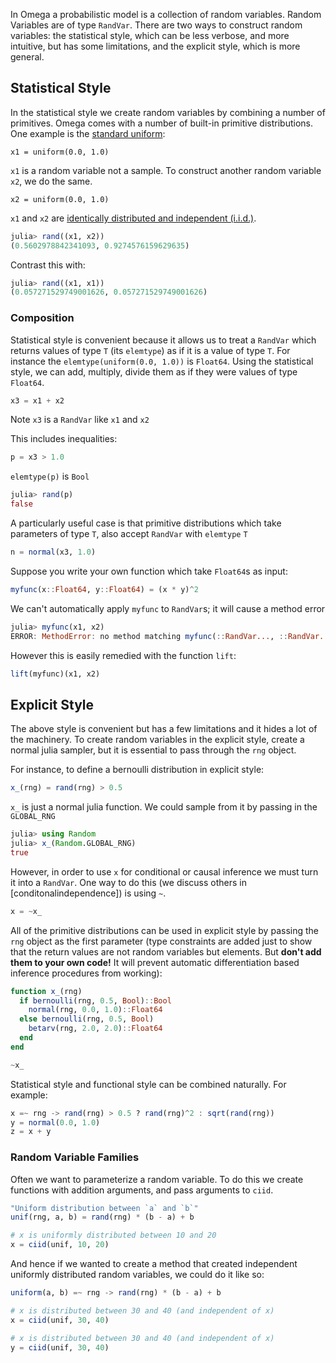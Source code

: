 In Omega a probabilistic model is a collection of random variables.
Random Variables are of type `RandVar`.
There are two ways to construct random variables: the statistical style, which can be less verbose, and more intuitive, but has some limitations, and the explicit style, which is more general.

## Statistical Style
In the statistical style we create random variables by combining a number of primitives.
Omega comes with a number of built-in primitive distributions.  One example  is the [standard uniform](https://en.wikipedia.org/wiki/Uniform_distribution_(continuous)#Standard_uniform):

```
x1 = uniform(0.0, 1.0)
```

`x1` is a random variable not a sample.
To construct another random variable `x2`, we do the same. 

```
x2 = uniform(0.0, 1.0)
```

`x1` and `x2` are [identically distributed and independent (i.i.d.)](https://en.wikipedia.org/wiki/Independent_and_identically_distributed_random_variables).

```julia
julia> rand((x1, x2))
(0.5602978842341093, 0.9274576159629635)
```

Contrast this with:

```julia
julia> rand((x1, x1))
(0.057271529749001626, 0.057271529749001626)
```

### Composition
Statistical style is convenient because it allows us to treat a `RandVar` which returns values of type `T` (its `elemtype`) as if it is a value of type `T`.  For instance the `elemtype(uniform(0.0, 1.0))` is `Float64`.  Using the statistical style, we can add, multiply, divide them as if they were values of type `Float64`.

```julia
x3 = x1 + x2
```

Note `x3` is a `RandVar` like `x1` and `x2`

This includes inequalities:

```julia
p = x3 > 1.0
```

`elemtype(p)` is `Bool`

```julia
julia> rand(p)
false
```

A particularly useful case is that primitive distributions which take parameters of type `T`, also accept `RandVar` with `elemtype` `T`

```julia
n = normal(x3, 1.0)
```

Suppose you write your own function which take `Float64`s as input:

```julia
myfunc(x::Float64, y::Float64) = (x * y)^2
```

We can't automatically apply `myfunc` to `RandVar`s; it will cause a method error

```julia
julia> myfunc(x1, x2)
ERROR: MethodError: no method matching myfunc(::RandVar..., ::RandVar...)
```

However this is easily remedied with the function `lift`:

```julia
lift(myfunc)(x1, x2)
```

## Explicit Style

The above style is convenient but has a few limitations and it hides a lot of the machinery.
To create random variables in the explicit style, create a normal julia sampler, but it is essential to pass through the `rng` object.

For instance, to define a bernoulli distribution in explicit style:

```julia
x_(rng) = rand(rng) > 0.5
```

`x_` is just a normal julia function.  We could sample from it by passing in the `GLOBAL_RNG`

```julia
julia> using Random
julia> x_(Random.GLOBAL_RNG)
true
```

However, in order to use `x` for conditional or causal inference we must turn it into a `RandVar`.
One way to do this (we discuss others in [conditonalindependence]) is using `~`.

```julia
x = ~x_
```

All of the primitive distributions can be used in explicit style by passing the `rng` object as the first parameter (type constraints are added just to show that the return values are not random variables but elements.  But __don't add them to your own code!__ It will prevent automatic differentiation based inference procedures from working): 

```julia
function x_(rng)
  if bernoulli(rng, 0.5, Bool)::Bool
    normal(rng, 0.0, 1.0)::Float64
  else bernoulli(rng, 0.5, Bool)
    betarv(rng, 2.0, 2.0)::Float64
  end
end

~x_
```

Statistical style and functional style can be combined naturally.
For example:

```julia
x =~ rng -> rand(rng) > 0.5 ? rand(rng)^2 : sqrt(rand(rng))
y = normal(0.0, 1.0)
z = x + y
```

### Random Variable Families 

Often we want to parameterize a random variable.  To do this we create functions with addition arguments,
and pass arguments to `ciid`.

```julia
"Uniform distribution between `a` and `b`"
unif(rng, a, b) = rand(rng) * (b - a) + b  

# x is uniformly distributed between 10 and 20
x = ciid(unif, 10, 20)
```

And hence if we wanted to create a method that created independent uniformly distributed random variables, we could do it like so:

```julia
uniform(a, b) =~ rng -> rand(rng) * (b - a) + b

# x is distributed between 30 and 40 (and independent of x)
x = ciid(unif, 30, 40)

# x is distributed between 30 and 40 (and independent of x)
y = ciid(unif, 30, 40)
```
